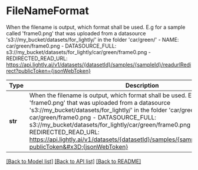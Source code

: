 # FileNameFormat

When the filename is output, which format shall be used. E.g for a sample called 'frame0.png' that was uploaded from a datasource 's3://my_bucket/datasets/for_lightly/' in the folder 'car/green/' - NAME: car/green/frame0.png - DATASOURCE_FULL: s3://my_bucket/datasets/for_lightly/car/green/frame0.png - REDIRECTED_READ_URL: https://api.lightly.ai/v1/datasets/{datasetId}/samples/{sampleId}/readurlRedirect?publicToken={jsonWebToken}  

Type | Description | Notes
------------- | ------------- | -------------
**str** | When the filename is output, which format shall be used. E.g for a sample called &#x27;frame0.png&#x27; that was uploaded from a datasource &#x27;s3://my_bucket/datasets/for_lightly/&#x27; in the folder &#x27;car/green/&#x27; - NAME: car/green/frame0.png - DATASOURCE_FULL: s3://my_bucket/datasets/for_lightly/car/green/frame0.png - REDIRECTED_READ_URL: https://api.lightly.ai/v1/datasets/{datasetId}/samples/{sampleId}/readurlRedirect?publicToken&#x3D;{jsonWebToken}   | defaults to "NAME",  must be one of ["NAME", "DATASOURCE_FULL", "REDIRECTED_READ_URL", ]

[[Back to Model list]](../README.md#documentation-for-models) [[Back to API list]](../README.md#documentation-for-api-endpoints) [[Back to README]](../README.md)

